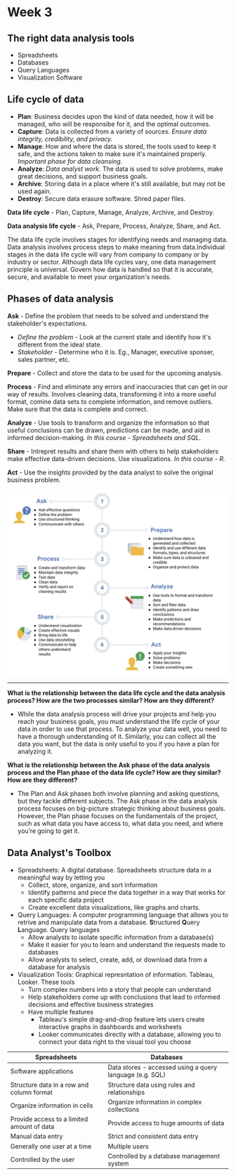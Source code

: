 # Week 3

## The right data analysis tools

* Spreadsheets
* Databases
* Query Languages
* Visualization Software

## Life cycle of data

* **Plan**: Business decides upon the kind of data needed, how it will be managed, who will be responsibe for it, and the optimal outcomes.
* **Capture**: Data is collected from a variety of sources. *Ensure data integrity, credibility, and privacy.*
* **Manage**: How and where the data is stored, the tools used to keep it safe, and the actions taken to make sure it's maintained properly. *Important phase for data cleansing.*
* **Analyze**: *Data analyst work.* The data is used to solve problems, make great decisions, and support business goals.
* **Archive**: Storing data in a place where it's still available, but may not be used again.
* **Destroy**: Secure data erasure software. Shred paper files. 


**Data life cycle** - Plan, Capture, Manage, Analyze, Archive, and Destroy. 

**Data analysis life cycle** - Ask, Prepare, Process, Analyze, Share, and Act. 

The data life cycle involves stages for identifying needs and managing data. Data analysis involves process steps to make meaning from data.Individual stages in the data life cycle will vary from company to company or by industry or sector. Although data life cycles vary, one data management principle is universal. Govern how data is handled so that it is accurate, secure, and available to meet your organization's needs.

## Phases of data analysis

**Ask** - Define the problem that needs to be solved and understand the stakeholder's expectations. 
-   *Define the problem* - Look at the current state and identify how it's different from the ideal state.
-   *Stakeholder* - Determine who it is. Eg., Manager, executive sponser, sales partner, etc. 

**Prepare** - Collect and store the data to be used for the upcoming analysis. 

**Process** - Find and eliminate any errors and inaccuracies that can get in our way of results. Involves cleaning data, transforming it into a more useful format, comine data sets to complete information, and remove outliers. Make sure that the data is complete and correct. 

**Analyze** - Use tools to transform and organize the information so that useful conclusions can be drawn, predictions can be made, and aid in informed decision-making. *In this course - Spreadsheets and SQL.*

**Share** - Intrepret results and share them with others to help stakeholders make effective data-driven decisions. Use visualizations. *In this course - R.*

**Act** - Use the insights provided by the data analyst to solve the original business problem. 

![Phase](PhasesofDA.png)

****

**What is the relationship between the data life cycle and the data analysis process? How are the two processes similar? How are they different?**
-   While the data analysis process will drive your projects and help you reach your business goals, you must understand the life cycle of your data in order to use that process. To analyze your data well, you need to have a thorough understanding of it. Similarly, you can collect all the data you want, but the data is only useful to you if you have a plan for analyzing it.

**What is the relationship between the Ask phase of the data analysis process and the Plan phase of the data life cycle? How are they similar? How are they different?**
-   The Plan and Ask phases both involve planning and asking questions, but they tackle different subjects. The Ask phase in the data analysis process focuses on big-picture strategic thinking about business goals. However, the Plan phase focuses on the fundamentals of the project, such as what data you have access to, what data you need, and where you’re going to get it.

## Data Analyst's Toolbox

* Spreadsheets: A digital database. Spreadsheets structure data in a meaningful way by letting you 
    -   Collect, store, organize, and sort information
    -   Identify patterns and piece the data together in a way that works for each specific data project
    -   Create excellent data visualizations, like graphs and charts. 
* Query Languages: A computer programming language that allows you to retrive and manipulate data from a database. **S**tructured **Q**uery **L**anguage. Query languages 
    -   Allow analysts to isolate specific information from a database(s)
    -   Make it easier for you to learn and understand the requests made to databases
    -   Allow analysts to select, create, add, or download data from a database for analysis
* Visualization Tools: Graphical represntation of information. Tableau, Looker. These tools 
    -   Turn complex numbers into a story that people can understand 
    -   Help stakeholders come up with conclusions that lead to informed decisions and effective business strategies  
    -   Have multiple features 
        -   Tableau's simple drag-and-drop feature lets users create interactive graphs in dashboards and worksheets 
        -   Looker communicates directly with a database, allowing you to connect your data right to the visual tool you choose 

**Spreadsheets** | **Databases** 
--- | --- 
Software applications   |   Data stores - accessed using a query language (e.g. SQL)
Structure data in a row and column format   |   Structure data using rules and relationships
Organize information in cells   |   Organize information in complex collections
Provide access to a limited amount of data  |   Provide access to huge amounts of data
Manual data entry   |   Strict and consistent data entry
Generally one user at a time    |   Multiple users 
Controlled by the user  |   Controlled by a database management system

 
